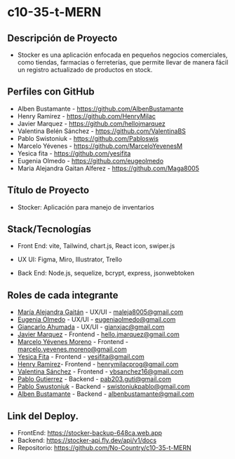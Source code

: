 # c10-35-t-MERN

## Descripción de Proyecto

- Stocker es una aplicación enfocada en pequeños negocios comerciales, como tiendas, farmacias o ferreterías, que permite llevar de manera fácil un registro actualizado de productos en stock.

## Perfiles con GitHub

- Alben Bustamante - https://github.com/AlbenBustamante
- Henry Ramirez - https://github.com/HenryMilac
- Javier Marquez - https://github.com/hellojmarquez
- Valentina Belén Sánchez - https://github.com/ValentinaBS
- Pablo Swistoniuk - https://github.com/Pabloswis
- Marcelo Yévenes - https://github.com/MarceloYevenesM
- Yesica fita - https://github.com/yesifita
- Eugenia Olmedo - https://github.com/eugeolmedo
- Maria Alejandra Gaitan Alferez - https://github.com/Maga8005

## Título de Proyecto

- Stocker: Aplicación para manejo de inventarios

## Stack/Tecnologías

- Front End: vite, Tailwind, chart.js, React icon, swiper.js

- UX UI: Figma, Miro, Illustrator, Trello

- Back End: Node.js, sequelize, bcrypt, express, jsonwebtoken

## Roles de cada integrante

- [María Alejandra Gaitán](https://www.linkedin.com/in/malejandragaitana) - UX/UI - maleja8005@gmail.com
- [Eugenia Olmedo](https://www.linkedin.com/in/eugenia-olmedo-8b665740/) - UX/UI - eugeniaolmedo@gmail.com
- [Giancarlo Ahumada](https://www.linkedin.com/in/gianxjac) - UX/UI - gianxjac@gmail.com
- [Javier Marquez](https://www.linkedin.com/mwlite/in/javier-marquez-web-front-end) - Frontend - hello.jmarquez@gmail.com
- [Marcelo Yévenes Moreno](https://www.linkedin.com/in/marcelo-y%C3%A9venes-moreno) - Frontend - marcelo.yevenes.moreno@gmail.com
- [Yesica Fita](https://www.linkedin.com/in/yesica-fita-0aa447245) - Frontend - yesifita@gmail.com
- [Henry Ramirez]()- Frontend - henrymilacprog@gmail.com
- [Valentina Sánchez](https://www.linkedin.com/in/valentina-belen-sanchez) - Frontend - vbsanchez16@gmail.com
- [Pablo Gutierrez]() - Backend - pab203.guti@gmail.com
- [Pablo Swustoniuk](https://www.linkedin.com/in/pablo-swistoniuk) - Backend - swistoniukpablo@gmail.com
- [Alben Bustamante](https://www.linkedin.com/in/alben-bustamante) - Backend - albenbustamante@gmail.com

## Link del Deploy.

- FrontEnd: https://stocker-backup-648ca.web.app
- Backend: https://stocker-api.fly.dev/api/v1/docs
- Repositorio: https://github.com/No-Country/c10-35-t-MERN
